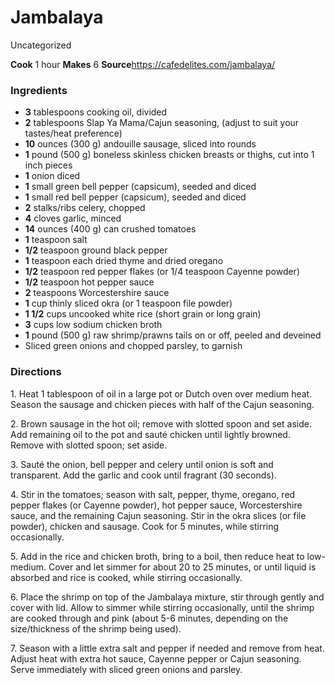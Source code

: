 ﻿

#  Jambalaya

Uncategorized

 **Cook** 1 hour **Makes** 6 **Source**<https://cafedelites.com/jambalaya/>

###  Ingredients

  * **3** tablespoons cooking oil, divided
  *  **2** tablespoons Slap Ya Mama/Cajun seasoning, (adjust to suit your tastes/heat preference)
  *  **10** ounces (300 g) andouille sausage, sliced into rounds
  *  **1** pound (500 g) boneless skinless chicken breasts or thighs, cut into 1 inch pieces
  *  **1** onion diced
  *  **1** small green bell pepper (capsicum), seeded and diced
  *  **1** small red bell pepper (capsicum), seeded and diced
  *  **2** stalks/ribs celery, chopped
  *  **4** cloves garlic, minced
  *  **14** ounces (400 g) can crushed tomatoes
  *  **1** teaspoon salt
  *  **1/2** teaspoon ground black pepper
  *  **1** teaspoon each dried thyme and dried oregano
  *  **1/2** teaspoon red pepper flakes (or 1/4 teaspoon Cayenne powder)
  *  **1/2** teaspoon hot pepper sauce
  *  **2** teaspoons Worcestershire sauce
  *  **1** cup thinly sliced okra (or 1 teaspoon file powder)
  *  **1 1/2** cups uncooked white rice (short grain or long grain)
  *  **3** cups low sodium chicken broth
  *  **1** pound (500 g) raw shrimp/prawns tails on or off, peeled and deveined
  * Sliced green onions and chopped parsley, to garnish

###  Directions

1\. Heat 1 tablespoon of oil in a large pot or Dutch oven over medium heat.
Season the sausage and chicken pieces with half of the Cajun seasoning.

2\. Brown sausage in the hot oil; remove with slotted spoon and set aside. Add
remaining oil to the pot and sauté chicken until lightly browned. Remove with
slotted spoon; set aside.

3\. Sauté the onion, bell pepper and celery until onion is soft and
transparent. Add the garlic and cook until fragrant (30 seconds).

4\. Stir in the tomatoes; season with salt, pepper, thyme, oregano, red pepper
flakes (or Cayenne powder), hot pepper sauce, Worcestershire sauce, and the
remaining Cajun seasoning. Stir in the okra slices (or file powder), chicken
and sausage. Cook for 5 minutes, while stirring occasionally.

5\. Add in the rice and chicken broth, bring to a boil, then reduce heat to
low-medium. Cover and let simmer for about 20 to 25 minutes, or until liquid
is absorbed and rice is cooked, while stirring occasionally.

6\. Place the shrimp on top of the Jambalaya mixture, stir through gently and
cover with lid. Allow to simmer while stirring occasionally, until the shrimp
are cooked through and pink (about 5-6 minutes, depending on the
size/thickness of the shrimp being used).

7\. Season with a little extra salt and pepper if needed and remove from heat.
Adjust heat with extra hot sauce, Cayenne pepper or Cajun seasoning. Serve
immediately with sliced green onions and parsley.

